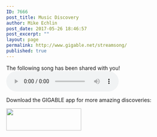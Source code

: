 ```yaml
---
ID: 7666
post_title: Music Discovery
author: Mike Echlin
post_date: 2017-05-26 18:46:57
post_excerpt: ""
layout: page
permalink: http://www.gigable.net/streamsong/
published: true
---
```

The following song has been shared with you!
<code>
<audio id="song" controls="controls">
Your browser does not support the audio element.
</audio></code>

<script type="text/javascript">
var queryString= window.location.search;
queryString = queryString.substring(51);
var tune = queryString.slice (0, -4);
var songUrl = "https://s3-us-west-2.amazonaws.com/gigable.tracks/" + tune + ".mp3";
document.getElementById('song').src = songUrl;
</script>

Download the GIGABLE app for more amazing discoveries:

<a href="https://itunes.apple.com/us/app/gigable-music-discovery/id1118761510?mt=8" target="_blank" rel="noopener noreferrer"><img class="alignleft wp-image-5286" src="http://www.gigable.net/wp-content/uploads/2015/05/Download_on_the_App_Store_Badge.svg_-e1468263271649.png" alt="" width="200" height="59" /></a>